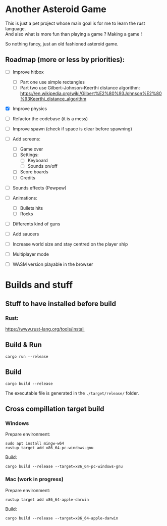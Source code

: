 # Another Asteroid Game
This is just a pet project whose main goal is for me to learn the rust language.  
And also what is more fun than playing a game ? Making a game !

So nothing fancy, just an old fashioned asteroid game.

## Roadmap (more or less by priorities):
* [ ] Improve hitbox
  * [ ] Part one use simple rectangles
  * [ ] Part two use Gilbert–Johnson–Keerthi distance algorithm: https://en.wikipedia.org/wiki/Gilbert%E2%80%93Johnson%E2%80%93Keerthi_distance_algorithm
* [x] Improve physics
* [ ] Refactor the codebase (it is a mess)
* [ ] Improve spawn (check if space is clear before spawning)
* [ ] Add screens:
  * [ ] Game over
  * [ ] Settings:
    * [ ] Keyboard
    * [ ] Sounds on/off
  * [ ] Score boards
  * [ ] Credits
* [ ] Sounds effects (Pewpew)
* [ ] Animations:
  * [ ] Bullets hits
  * [ ] Rocks
* [ ] Differents kind of guns
* [ ] Add saucers
* [ ] Increase world size and stay centred on the player ship
* [ ] Multiplayer mode
* [ ] WASM version playable in the browser


# Builds and stuff

## Stuff to have installed before build

### Rust:
https://www.rust-lang.org/tools/install


## Build & Run

```
cargo run --release
```

## Build

```
cargo build --release
```

The executable file is generated in the ```./target/release/``` folder.


## Cross compillation target build

### Windows
Prepare environment:
```
sudo apt install mingw-w64
rustup target add x86_64-pc-windows-gnu
```

Build:

```
cargo build --release --target=x86_64-pc-windows-gnu
```

### Mac (work in progress)
Prepare environment:
```
rustup target add x86_64-apple-darwin
```

Build:

```
cargo build --release --target=x86_64-apple-darwin
```

